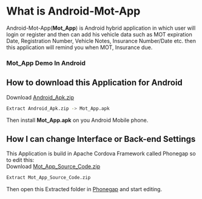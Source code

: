 # What is Android-Mot-App 
Android-Mot-App(<strong>Mot_App</strong>) is Android hybrid application in which user will login or register and then can add his vehicle data such as MOT expiration Date, Registration Number, Vehicle Notes, Insurance Number/Date etc. then this application will remind you when MOT, Insurance due.
### Mot_App Demo In Android 

## How to download this Application for Android
Download [Android_Apk.zip](https://github.com/umerk4466/Android-Mot-App/blob/master/Android_Apk.zip)
```bash
Extract Android_Apk.zip -> Mot_App.apk
```
Then install <strong>Mot_App.apk</strong> on you Android Mobile phone.
## How I can change Interface or Back-end Settings
This Application is build in Apache Cordova Framework called Phonegap so to edit this:<br>
Download [Mot_App_Source_Code.zip](https://github.com/umerk4466/Android-Mot-App/blob/master/Mot_App_Source_Code.zip)
```bash
Extract Mot_App_Source_Code.zip
```
Then open this Extracted folder in [Phonegap](https://phonegap.com/) and start editing.

